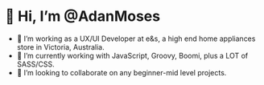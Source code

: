 # 👋 Hi, I’m @AdanMoses
- 👀 I’m working as a UX/UI Developer at e&s, a high end home appliances store in Victoria, Australia.
- 🌱 I’m currently working with JavaScript, Groovy, Boomi, plus a LOT of SASS/CSS.
- 💞️ I’m looking to collaborate on any beginner-mid level projects.
